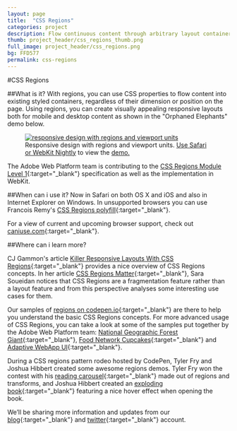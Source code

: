 ```yaml
---
layout: page
title:  "CSS Regions"
categories: project
description: Flow continuous content through arbitrary layout containers.
thumb: project_header/css_regions_thumb.png
full_image: project_header/css_regions.png
bg: FFD577
permalink: css-regions
---
```

#CSS Regions

##What is it?
With regions, you can use CSS properties to flow content into existing styled containers, regardless of their dimension or position on the page. Using regions, you can create visually appealing responsive layouts both for mobile and desktop content as shown in the "Orphaned Elephants" demo below.

<figure>
  <a href="{{site.baseurl}}/img/orphan_elephants_cover.jpg">
    <img src="{{site.baseurl}}/img/orphan_elephants_cover.jpg" alt="responsive design with regions and viewport units">
  </a>
  <figcaption>Responsive design with regions and viewport units. <a href="{{site.baseurl}}/enable/">Use Safari or WebKit Nightly</a> to view the <a href="http://adobe-webplatform.github.io/Demo-for-National-Geographic-Orphan-Elephants/" target="_blank">demo.</a></figcaption>
</figure>

The Adobe Web Platform team is contributing to the [CSS Regions Module Level 1](http://dev.w3.org/csswg/css-regions/){:target="_blank"} specification as well as the implementation in WebKit.

##When can i use it?
Now in Safari on both OS X and iOS and also in Internet Explorer on Windows. In unsupported browsers you can use Francois Remy's [CSS Regions polyfill](https://github.com/FremyCompany/css-regions-polyfill/){:target="_blank"}.

For a view of current and upcoming browser support, check out [caniuse.com](http://caniuse.com/#search=regions){:target="_blank"}.

##Where can i learn more?

CJ Gammon's article [Killer Responsive Layouts With CSS Regions](http://www.smashingmagazine.com/2013/11/05/killer-responsive-layouts-with-css-regions/){:target="_blank"} provides a nice overview of CSS Regions concepts. In her article [CSS Regions Matter](http://sarasoueidan.com/blog/css-regions-matter/){:target="_blank"}, Sara Soueidan notices that CSS Regions are a fragmentation feature rather than a layout feature and from this perspective analyses some interesting use cases for them. 

Our samples of [regions on codepen.io](http://codepen.io/collection/jabto/){:target="_blank"} are there to help you understand the basic CSS Regions concepts. For more advanced usage of CSS Regions, you can take a look at some of the samples put together by the Adobe Web Platform team: [National Geographic Forest Giant](http://adobe-webplatform.github.io/Demo-for-National-Geographic-Forest-Giant/browser/src/){:target="_blank"},
 [Food Network Cupcakes](http://adobe-webplatform.github.io/Demo-for-Food-Network-Cupcakes/src/){:target="_blank"} and [Adaptive WebApp UI](http://webplatform.adobe.com/regions-adaptive/){:target="_blank"}.

During a CSS regions pattern rodeo hosted by CodePen, Tyler Fry and Joshua Hibbert created some awesome regions demos. Tyler Fry won the contest with his [reading carousel](http://codepen.io/frytyler/pen/wdecC){:target="_blank"} made out of regions and transforms, and Joshua Hibbert created an [exploding book](http://codepen.io/joshnh/pen/KyxtH){:target="_blank"} featuring a nice hover effect when opening the book.

We’ll be sharing more information and updates from our [blog](http://blogs.adobe.com/webplatform/category/features/css-regions/){:target="_blank"} and [twitter](https://twitter.com/adobeweb){:target="_blank"} account.